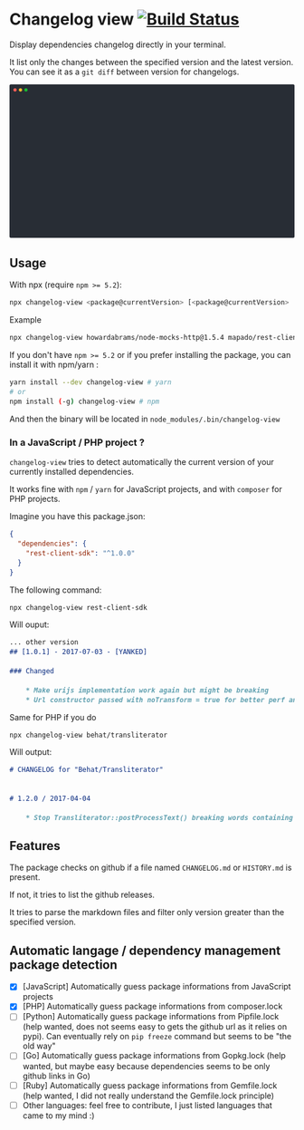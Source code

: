 Changelog view [![Build Status](https://travis-ci.org/jdeniau/changelog-view.svg?branch=master)](https://travis-ci.org/jdeniau/changelog-view)
===================

Display dependencies changelog directly in your terminal. 

It list only the changes between the specified version and the latest version.
You can see it as a `git diff` between version for changelogs.

![demo](demo/demo.svg)

## Usage
With npx (require `npm >= 5.2`):
```sh
npx changelog-view <package@currentVersion> [<package@currentVersion> ...]
```

Example
```sh
npx changelog-view howardabrams/node-mocks-http@1.5.4 mapado/rest-client-js-sdk@2.0.0
```

If you don't have `npm >= 5.2` or if you prefer installing the package, you can install it with npm/yarn :
```sh
yarn install --dev changelog-view # yarn
# or
npm install (-g) changelog-view # npm
```
And then the binary will be located in `node_modules/.bin/changelog-view`

### In a JavaScript / PHP project ?
`changelog-view` tries to detect automatically the current version of your currently installed dependencies.

It works fine with `npm` / `yarn` for JavaScript projects, and with `composer` for PHP projects.

Imagine you have this package.json:
```json
{
  "dependencies": {
    "rest-client-sdk": "^1.0.0"
  }
}
```

The following command:
```sh
npx changelog-view rest-client-sdk
```

Will ouput:
```md
... other version
## [1.0.1] - 2017-07-03 - [YANKED]

### Changed

    * Make urijs implementation work again but might be breaking
    * Url constructor passed with noTransform = true for better perf and avoid potential bugs
```

Same for PHP if you do 
```sh
npx changelog-view behat/transliterator
```

Will output:
```md
# CHANGELOG for "Behat/Transliterator"


# 1.2.0 / 2017-04-04

    * Stop Transliterator::postProcessText() breaking words containing apostrophes
```

## Features
The package checks on github if a file named `CHANGELOG.md` or `HISTORY.md` is present.

If not, it tries to list the github releases.

It tries to parse the markdown files and filter only version greater than the specified version.

## Automatic langage / dependency management package detection

  * [x] [JavaScript] Automatically guess package informations from JavaScript projects
  * [x] [PHP] Automatically guess package informations from composer.lock
  * [ ] [Python] Automatically guess package informations from Pipfile.lock (help wanted, does not seems easy to gets the github url as it relies on pypi). Can eventually rely on `pip freeze` command but seems to be "the old way"
  * [ ] [Go] Automatically guess package informations from Gopkg.lock (help wanted, but maybe easy because dependencies seems to be only github links in Go)
  * [ ] [Ruby] Automatically guess package informations from Gemfile.lock (help wanted, I did not really understand the Gemfile.lock principle)
  * [ ] Other languages: feel free to contribute, I just listed languages that came to my mind :)
